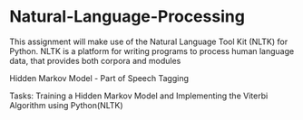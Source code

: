 # Natural-Language-Processing

This assignment will make use of the Natural Language Tool Kit (NLTK) for Python. NLTK is a platform
for writing programs to process human language data, that provides both corpora and modules

Hidden Markov Model - Part of Speech Tagging

Tasks: Training a Hidden Markov Model and Implementing the Viterbi Algorithm using Python(NLTK) 
